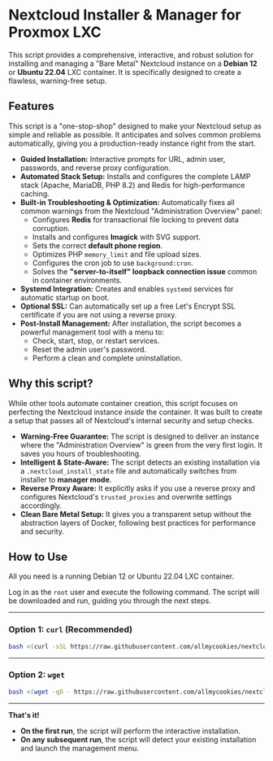 # Nextcloud Installer & Manager for Proxmox LXC

This script provides a comprehensive, interactive, and robust solution for installing and managing a "Bare Metal" Nextcloud instance on a **Debian 12** or **Ubuntu 22.04** LXC container. It is specifically designed to create a flawless, warning-free setup.

## Features

This script is a "one-stop-shop" designed to make your Nextcloud setup as simple and reliable as possible. It anticipates and solves common problems automatically, giving you a production-ready instance right from the start.

  * **Guided Installation:** Interactive prompts for URL, admin user, passwords, and reverse proxy configuration.
  * **Automated Stack Setup:** Installs and configures the complete LAMP stack (Apache, MariaDB, PHP 8.2) and Redis for high-performance caching.
  * **Built-in Troubleshooting & Optimization:** Automatically fixes all common warnings from the Nextcloud "Administration Overview" panel:
      * Configures **Redis** for transactional file locking to prevent data corruption.
      * Installs and configures **Imagick** with SVG support.
      * Sets the correct **default phone region**.
      * Optimizes PHP `memory_limit` and file upload sizes.
      * Configures the cron job to use `background:cron`.
      * Solves the **"server-to-itself" loopback connection issue** common in container environments.
  * **Systemd Integration:** Creates and enables `systemd` services for automatic startup on boot.
  * **Optional SSL:** Can automatically set up a free Let's Encrypt SSL certificate if you are not using a reverse proxy.
  * **Post-Install Management:** After installation, the script becomes a powerful management tool with a menu to:
      * Check, start, stop, or restart services.
      * Reset the admin user's password.
      * Perform a clean and complete uninstallation.

## Why this script?

While other tools automate container creation, this script focuses on perfecting the Nextcloud instance *inside* the container. It was built to create a setup that passes all of Nextcloud's internal security and setup checks.

  * **Warning-Free Guarantee:** The script is designed to deliver an instance where the "Administration Overview" is green from the very first login. It saves you hours of troubleshooting.
  * **Intelligent & State-Aware:** The script detects an existing installation via a `.nextcloud_install_state` file and automatically switches from installer to **manager mode**.
  * **Reverse Proxy Aware:** It explicitly asks if you use a reverse proxy and configures Nextcloud's `trusted_proxies` and overwrite settings accordingly.
  * **Clean Bare Metal Setup:** It gives you a transparent setup without the abstraction layers of Docker, following best practices for performance and security.

## How to Use

All you need is a running Debian 12 or Ubuntu 22.04 LXC container.

Log in as the `root` user and execute the following command. The script will be downloaded and run, guiding you through the next steps.

-----

### Option 1: `curl` (Recommended)

```bash
bash <(curl -sSL https://raw.githubusercontent.com/allmycookies/nextcloud_lxc_installer/main/nextcloud_installer.sh)
```

-----

### Option 2: `wget`

```bash
bash <(wget -qO - https://raw.githubusercontent.com/allmycookies/nextcloud_lxc_installer/main/nextcloud_installer.sh)
```

-----

**That's it\!**

  * **On the first run**, the script will perform the interactive installation.
  * **On any subsequent run**, the script will detect your existing installation and launch the management menu.
